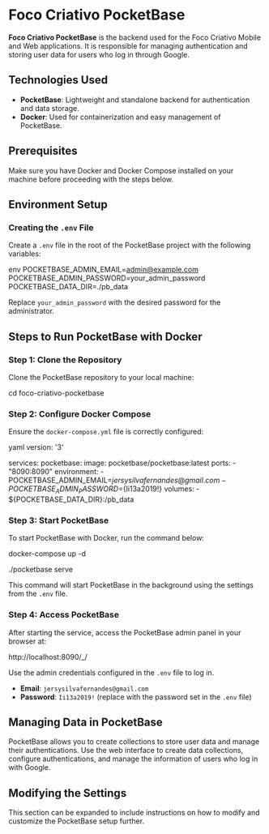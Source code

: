 # Foco Criativo PocketBase

**Foco Criativo PocketBase** is the backend used for the Foco Criativo Mobile and Web applications. It is responsible for managing authentication and storing user data for users who log in through Google.

## Technologies Used

- **PocketBase**: Lightweight and standalone backend for authentication and data storage.
- **Docker**: Used for containerization and easy management of PocketBase.

## Prerequisites

Make sure you have Docker and Docker Compose installed on your machine before proceeding with the steps below.

## Environment Setup

### Creating the `.env` File

Create a `.env` file in the root of the PocketBase project with the following variables:

env
POCKETBASE_ADMIN_EMAIL=admin@example.com
POCKETBASE_ADMIN_PASSWORD=your_admin_password
POCKETBASE_DATA_DIR=./pb_data


Replace `your_admin_password` with the desired password for the administrator.

## Steps to Run PocketBase with Docker

### Step 1: Clone the Repository

Clone the PocketBase repository to your local machine:

cd foco-criativo-pocketbase


### Step 2: Configure Docker Compose

Ensure the `docker-compose.yml` file is correctly configured:

yaml
version: '3'

services:
  pocketbase:
    image: pocketbase/pocketbase:latest
    ports:
      - "8090:8090"
    environment:
      - POCKETBASE_ADMIN_EMAIL=${jersysilvafernandes@gmail.com}
      - POCKETBASE_ADMIN_PASSWORD=${Ii13a2019!}
    volumes:
      - ${POCKETBASE_DATA_DIR}:/pb_data


### Step 3: Start PocketBase

To start PocketBase with Docker, run the command below:

docker-compose up -d

./pocketbase serve

This command will start PocketBase in the background using the settings from the `.env` file.

### Step 4: Access PocketBase

After starting the service, access the PocketBase admin panel in your browser at:


http://localhost:8090/_/


Use the admin credentials configured in the `.env` file to log in.

- **Email**: `jersysilvafernandes@gmail.com`
- **Password**: `Ii13a2019!` (replace with the password set in the `.env` file)

## Managing Data in PocketBase

PocketBase allows you to create collections to store user data and manage their authentications. Use the web interface to create data collections, configure authentications, and manage the information of users who log in with Google.

## Modifying the Settings

This section can be expanded to include instructions on how to modify and customize the PocketBase setup further.
